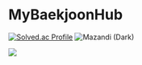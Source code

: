 # MyBaekjoonHub

[![Solved.ac Profile](http://mazassumnida.wtf/api/v2/generate_badge?boj=jeonghu1010)](https://solved.ac/jeonghu1010)
![Mazandi (Dark)](https://mazandi.herokuapp.com/api?handle=jeonghu1010&theme=dark)

<img src="https://img.shields.io/badge/Java-☕️-007396?style=flat-square&logo=java&logoColor=white" />
